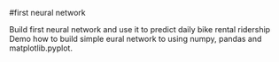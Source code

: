 #first neural network

Build first neural network and use it to predict daily bike rental ridership
Demo how to build simple eural network to  using numpy, pandas and matplotlib.pyplot.

